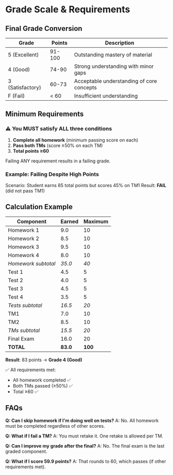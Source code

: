 # Grade Scale & Requirements

## Final Grade Conversion

| Grade | Points | Description |
|-------|--------|-------------|
| 5 (Excellent) | 91-100 | Outstanding mastery of material |
| 4 (Good) | 74-90 | Strong understanding with minor gaps |
| 3 (Satisfactory) | 60-73 | Acceptable understanding of core concepts |
| F (Fail) | < 60 | Insufficient understanding |

## Minimum Requirements

### ⚠️ You MUST satisfy ALL three conditions

1. **Complete all homework** (minimum passing score on each)
2. **Pass both TMs** (score ≥50% on each TM)
3. **Total points ≥60**

Failing ANY requirement results in a failing grade.

### Example: Failing Despite High Points

Scenario: Student earns 85 total points but scores 45% on TM1
Result: **FAIL** (did not pass TM1)

## Calculation Example

| Component | Earned | Maximum |
|-----------|--------|---------|
| Homework 1 | 9.0 | 10 |
| Homework 2 | 8.5 | 10 |
| Homework 3 | 9.5 | 10 |
| Homework 4 | 8.0 | 10 |
| *Homework subtotal* | *35.0* | *40* |
| Test 1 | 4.5 | 5 |
| Test 2 | 4.0 | 5 |
| Test 3 | 4.5 | 5 |
| Test 4 | 3.5 | 5 |
| *Tests subtotal* | *16.5* | *20* |
| TM1 | 7.0 | 10 |
| TM2 | 8.5 | 10 |
| *TMs subtotal* | *15.5* | *20* |
| Final Exam | 16.0 | 20 |
| **TOTAL** | **83.0** | **100** |

**Result**: 83 points → **Grade 4 (Good)**

✅ All requirements met:

- All homework completed ✅
- Both TMs passed (≥50%) ✅
- Total ≥60 ✅

## FAQs

**Q: Can I skip homework if I'm doing well on tests?**
A: No. All homework must be completed regardless of other scores.

**Q: What if I fail a TM?**
A: You must retake it. One retake is allowed per TM.

**Q: Can I improve my grade after the final?**
A: No. The final exam is the last graded component.

**Q: What if I score 59.9 points?**
A: That rounds to 60, which passes (if other requirements met).
